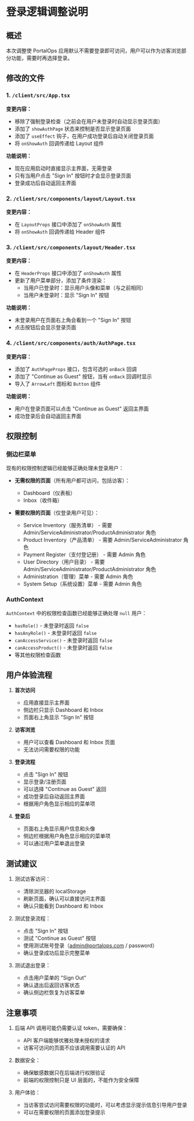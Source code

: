# 登录逻辑调整说明

## 概述
本次调整使 PortalOps 应用默认不需要登录即可访问，用户可以作为访客浏览部分功能，需要时再选择登录。

## 修改的文件

### 1. `/client/src/App.tsx`
**变更内容：**
- 移除了强制登录检查（之前会在用户未登录时自动显示登录页面）
- 添加了 `showAuthPage` 状态来控制是否显示登录页面
- 添加了 `useEffect` 钩子，在用户成功登录后自动关闭登录页面
- 将 `onShowAuth` 回调传递给 Layout 组件

**功能说明：**
- 现在应用启动时直接显示主界面，无需登录
- 只有当用户点击 "Sign In" 按钮时才会显示登录页面
- 登录成功后自动返回主界面

### 2. `/client/src/components/layout/Layout.tsx`
**变更内容：**
- 在 `LayoutProps` 接口中添加了 `onShowAuth` 属性
- 将 `onShowAuth` 回调传递给 Header 组件

### 3. `/client/src/components/layout/Header.tsx`
**变更内容：**
- 在 `HeaderProps` 接口中添加了 `onShowAuth` 属性
- 更新了用户菜单部分，添加了条件渲染：
  - 当用户已登录时：显示用户头像和菜单（与之前相同）
  - 当用户未登录时：显示 "Sign In" 按钮

**功能说明：**
- 未登录用户在页面右上角会看到一个 "Sign In" 按钮
- 点击按钮后会显示登录页面

### 4. `/client/src/components/auth/AuthPage.tsx`
**变更内容：**
- 添加了 `AuthPageProps` 接口，包含可选的 `onBack` 回调
- 添加了 "Continue as Guest" 按钮，当有 `onBack` 回调时显示
- 导入了 `ArrowLeft` 图标和 `Button` 组件

**功能说明：**
- 用户在登录页面可以点击 "Continue as Guest" 返回主界面
- 成功登录后会自动返回主界面

## 权限控制

### 侧边栏菜单
现有的权限控制逻辑已经能够正确处理未登录用户：
- **无需权限的页面**（所有用户都可访问，包括访客）：
  - Dashboard（仪表板）
  - Inbox（收件箱）

- **需要权限的页面**（仅登录用户可见）：
  - Service Inventory（服务清单） - 需要 Admin/ServiceAdministrator/ProductAdministrator 角色
  - Product Inventory（产品清单） - 需要 Admin/ServiceAdministrator 角色
  - Payment Register（支付登记册） - 需要 Admin 角色
  - User Directory（用户目录） - 需要 Admin/ServiceAdministrator/ProductAdministrator 角色
  - Administration（管理）菜单 - 需要 Admin 角色
  - System Setup（系统设置）菜单 - 需要 Admin 角色

### AuthContext
`AuthContext` 中的权限检查函数已经能够正确处理 `null` 用户：
- `hasRole()` - 未登录时返回 `false`
- `hasAnyRole()` - 未登录时返回 `false`
- `canAccessService()` - 未登录时返回 `false`
- `canAccessProduct()` - 未登录时返回 `false`
- 等其他权限检查函数

## 用户体验流程

1. **首次访问**
   - 应用直接显示主界面
   - 侧边栏只显示 Dashboard 和 Inbox
   - 页面右上角显示 "Sign In" 按钮

2. **访客浏览**
   - 用户可以查看 Dashboard 和 Inbox 页面
   - 无法访问需要权限的功能

3. **登录流程**
   - 点击 "Sign In" 按钮
   - 显示登录/注册页面
   - 可以选择 "Continue as Guest" 返回
   - 成功登录后自动返回主界面
   - 根据用户角色显示相应的菜单项

4. **登录后**
   - 页面右上角显示用户信息和头像
   - 侧边栏根据用户角色显示相应的菜单项
   - 可以通过用户菜单退出登录

## 测试建议

1. 测试访客访问：
   - 清除浏览器的 localStorage
   - 刷新页面，确认可以直接访问主界面
   - 确认只能看到 Dashboard 和 Inbox

2. 测试登录流程：
   - 点击 "Sign In" 按钮
   - 测试 "Continue as Guest" 按钮
   - 使用测试账号登录（admin@portalops.com / password）
   - 确认登录成功后显示完整菜单

3. 测试退出登录：
   - 点击用户菜单的 "Sign Out"
   - 确认退出后返回访客状态
   - 确认侧边栏恢复为访客菜单

## 注意事项

1. 后端 API 调用可能仍需要认证 token，需要确保：
   - API 客户端能够优雅处理未授权的请求
   - 访客可访问的页面不应该调用需要认证的 API

2. 数据安全：
   - 确保敏感数据只在后端进行权限验证
   - 前端的权限控制只是 UI 层面的，不能作为安全保障

3. 用户体验：
   - 当访客尝试访问需要权限的功能时，可以考虑显示提示信息引导用户登录
   - 可以在需要权限的页面添加登录提示


